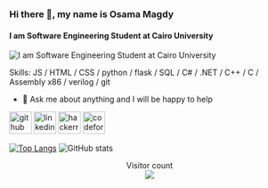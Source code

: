 ### Hi there 👋, my name is Osama Magdy
#### I am Software Engineering Student at Cairo University
![I am Software Engineering Student at Cairo University](https://physicsgurukul.files.wordpress.com/2019/02/character-1.gif)


Skills: JS / HTML / CSS / python / flask / SQL / C# / .NET / C++ / C / Assembly x86 / verilog / git

- 💬 Ask me about anything and I will be happy to help 


[<img src='https://cdn.jsdelivr.net/npm/simple-icons@3.0.1/icons/github.svg' alt='github' height='40'>](https://github.com/osamamagdy)  [<img src='https://cdn.jsdelivr.net/npm/simple-icons@3.0.1/icons/linkedin.svg' alt='linkedin' height='40'>](https://www.linkedin.com/in/osama-m-8a0b0b137/)  [<img src='https://cdn.jsdelivr.net/npm/simple-icons@3.0.1/icons/hackerrank.svg' alt='hackerrank' height='40'>](https://www.hackerrank.com/osamamagdy174?hr_r=1)  [<img src='https://cdn.jsdelivr.net/npm/simple-icons@3.0.1/icons/codeforces.svg' alt='codeforces' height='40'>](https://codeforces.com/profile/Ossama_Magdy)  

[![Top Langs](https://github-readme-stats.vercel.app/api/top-langs/?username=osamamagdy)](https://github.com/anuraghazra/github-readme-stats) ![GitHub stats](https://github-readme-stats.vercel.app/api?username=osamamagdy&show_icons=true&count_private=true)  

<p align="center"> 
  Visitor count<br>
  <img src="https://profile-counter.glitch.me/osamamagdy/count.svg" />
</p>
